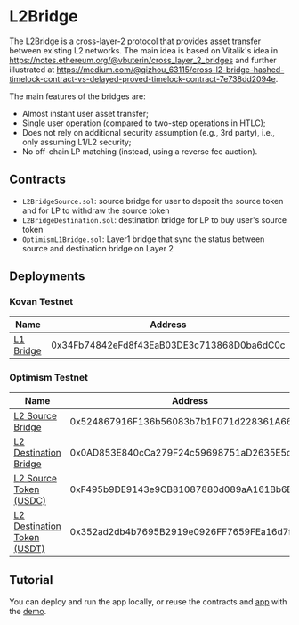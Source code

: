 # L2Bridge

The L2Bridge is a cross-layer-2 protocol that provides asset transfer between existing L2 networks. The main idea is based on Vitalik's idea in https://notes.ethereum.org/@vbuterin/cross_layer_2_bridges and further illustrated at https://medium.com/@qizhou_63115/cross-l2-bridge-hashed-timelock-contract-vs-delayed-proved-timelock-contract-7e738dd2094e.

The main features of the bridges are:
- Almost instant user asset transfer;
- Single user operation (compared to two-step operations in HTLC);
- Does not rely on additional security assumption (e.g., 3rd party), i.e., only assuming L1/L2 security;
- No off-chain LP matching (instead, using a reverse fee auction).


## Contracts

- `L2BridgeSource.sol`: source bridge for user to deposit the source token and for LP to withdraw the source token
- `L2BridgeDestination.sol`: destination bridge for LP to buy user's source token
- `OptimismL1Bridge.sol`: Layer1 bridge that sync the status between source and destination bridge on Layer 2


## Deployments

### Kovan Testnet

| Name      | Address                                    |
| --------- | ------------------------------------------ |
| [L1 Bridge](https://kovan.etherscan.io/address/0x34Fb74842eFd8f43EaB03DE3c713868D0ba6dC0c) | 0x34Fb74842eFd8f43EaB03DE3c713868D0ba6dC0c |

### Optimism Testnet

| Name                        | Address                                    |
| --------------------------- | ------------------------------------------ |
| [L2 Source Bridge](https://kovan-optimistic.etherscan.io/address/0x524867916F136b56083b7b1F071d228361A6600E)            | 0x524867916F136b56083b7b1F071d228361A6600E |
| [L2 Destination Bridge](https://kovan-optimistic.etherscan.io/address/0x0AD853E840cCa279F24c59698751aD2635E5c533)       | 0x0AD853E840cCa279F24c59698751aD2635E5c533 |
| [L2 Source Token (USDC)](https://kovan-optimistic.etherscan.io/address/0xF495b9DE9143e9CB81087880d089aA161Bb6B82B)      | 0xF495b9DE9143e9CB81087880d089aA161Bb6B82B |
| [L2 Destination Token (USDT)](https://kovan-optimistic.etherscan.io/address/0x352ad2db4b7695B2919e0926FF7659FEa16d7f5C) | 0x352ad2db4b7695B2919e0926FF7659FEa16d7f5C |

## Tutorial

You can deploy and run the app locally, or reuse the contracts and [app](https://l2bridge.vercel.app/) with the [demo](demo.mp4).
